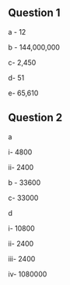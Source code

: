 ## Question 1

a - 12

b - 144,000,000

c- 2,450

d-  51

e- 65,610

## Question 2

a

i-  4800

ii- 2400

b - 33600

c- 33000

d

i- 10800

ii- 2400

iii- 2400

iv- 1080000
